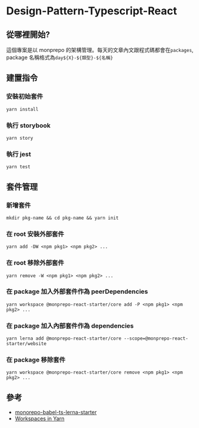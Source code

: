 # Design-Pattern-Typescript-React

## 從哪裡開始?

這個專案是以 monprepo 的架構管理。每天的文章內文跟程式碼都會在`packages`, package 名稱格式為`day${X}-${類型}-${名稱}`

## 建置指令

### 安裝初始套件

`yarn install`

### 執行 storybook

`yarn story`

### 執行 jest

`yarn test`

## 套件管理

### 新增套件

`mkdir pkg-name && cd pkg-name && yarn init`

### 在 root 安裝外部套件

`yarn add -DW <npm pkg1> <npm pkg2> ...`

### 在 root 移除外部套件

`yarn remove -W <npm pkg1> <npm pkg2> ...`

### 在 package 加入外部套件作為 peerDependencies

`yarn workspace @monprepo-react-starter/core add -P <npm pkg1> <npm pkg2> ...`

### 在 package 加入內部套件作為 dependencies

`yarn lerna add @monprepo-react-starter/core --scope=@monprepo-react-starter/website`

### 在 package 移除套件

`yarn workspace @monprepo-react-starter/core remove <npm pkg1> <npm pkg2> ...`

## 參考

- [monorepo-babel-ts-lerna-starter](https://github.com/serhii-havrylenko/monorepo-babel-ts-lerna-starter)
- [Workspaces in Yarn](https://yarnpkg.com/blog/2017/08/02/introducing-workspaces/)
